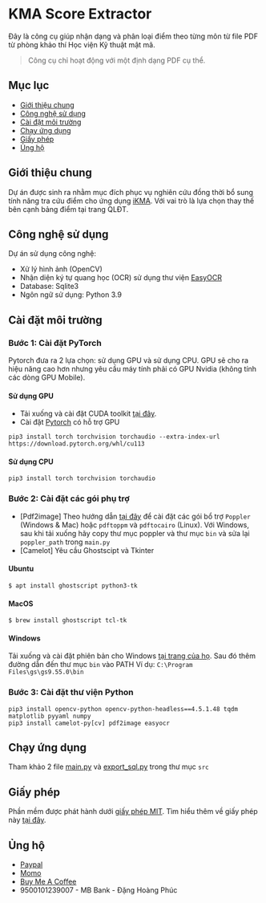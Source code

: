 # KMA Score Extractor
Đây là công cụ giúp nhận dạng và phân loại điểm theo từng môn từ file PDF từ phòng khảo thí Học viện Kỹ thuật mật mã.
> Công cụ chỉ hoạt động với một định dạng PDF cụ thể.
## Mục lục
- [Giới thiệu chung](https://github.com/Haven-Code/KMA-Score-Extractor/blob/phuchptty-patch-1/README.md#gi%E1%BB%9Bi-thi%E1%BB%87u-chung)
- [Công nghệ sử dụng](https://github.com/Haven-Code/KMA-Score-Extractor/blob/phuchptty-patch-1/README.md#c%C3%A0i-%C4%91%E1%BA%B7t-m%C3%B4i-tr%C6%B0%E1%BB%9Dng)
- [Cài đặt môi trường](https://github.com/Haven-Code/KMA-Score-Extractor/blob/phuchptty-patch-1/README.md#c%C3%A0i-%C4%91%E1%BA%B7t-m%C3%B4i-tr%C6%B0%E1%BB%9Dng)
- [Chạy ứng dụng](https://github.com/Haven-Code/KMA-Score-Extractor/blob/phuchptty-patch-1/README.md#ch%E1%BA%A1y-%E1%BB%A9ng-d%E1%BB%A5ng)
- [Giấy phép](https://github.com/Haven-Code/KMA-Score-Extractor/blob/phuchptty-patch-1/README.md#gi%E1%BA%A5y-ph%C3%A9p)
- [Ủng hộ](https://github.com/Haven-Code/KMA-Score-Extractor/blob/phuchptty-patch-1/README.md#%E1%BB%A7ng-h%E1%BB%99)
## Giới thiệu chung
Dự án được sinh ra nhằm mục đích phục vụ nghiên cứu đồng thời bổ sung tính năng tra cứu điểm cho ứng dụng [iKMA](https://kma.dhpgo.com). Với vai trò là lựa chọn thay thế bên cạnh bảng điểm tại trang QLĐT.
## Công nghệ sử dụng
Dự án sử dụng công nghệ: 
- Xử lý hình ảnh (OpenCV)
- Nhận diện ký tự quang học (OCR) sử dụng thư viện [EasyOCR](https://github.com/JaidedAI/EasyOCR)
- Database: Sqlite3
- Ngôn ngữ sử dụng: Python 3.9
## Cài đặt môi trường
### Bước 1: Cài đặt PyTorch
Pytorch đưa ra 2 lựa chọn: sử dụng GPU và sử dụng CPU. GPU sẽ cho ra hiệu năng cao hơn nhưng yêu cầu máy tính phải có GPU Nvidia (không tính các dòng GPU Mobile).

#### Sử dụng GPU
- Tải xuống và cài đặt CUDA toolkit [tại đây](https://developer.nvidia.com/cuda-downloads).
- Cài đặt [Pytorch](https://pytorch.org/get-started/locally/) có hỗ trợ GPU
```shell
pip3 install torch torchvision torchaudio --extra-index-url https://download.pytorch.org/whl/cu113
```
#### Sử dụng CPU
```shell
pip3 install torch torchvision torchaudio
```
### Bước 2: Cài đặt các gói phụ trợ
- [Pdf2image] Theo hướng dẫn [tại đây](https://github.com/Belval/pdf2image#how-to-install) để cài đặt các gói bổ trợ `Poppler` (Windows & Mac) hoặc `pdftoppm` và `pdftocairo` (Linux). Với Windows, sau khi tải xuống hãy copy thư mục poppler và thư mục `bin` và sửa lại `poppler_path` trong `main.py`
- [Camelot] Yêu cầu Ghostscipt và Tkinter
#### Ubuntu
```
$ apt install ghostscript python3-tk
```

#### MacOS
```
$ brew install ghostscript tcl-tk
```

#### Windows
Tải xuống và cài đặt phiên bản cho Windows [tại trang của họ](https://ghostscript.com/releases/gsdnld.html). Sau đó thêm đường dẫn đến thư mục `bin` vào PATH
Ví dụ: `C:\Program Files\gs\gs9.55.0\bin`
### Bước 3: Cài đặt thư viện Python
```
pip3 install opencv-python opencv-python-headless==4.5.1.48 tqdm matplotlib pyyaml numpy
pip3 install camelot-py[cv] pdf2image easyocr
```

## Chạy ứng dụng
Tham khảo 2 file [main.py](https://github.com/Haven-Code/KMA-Score-Extractor/blob/main/src/main.py) và [export_sql.py](https://github.com/Haven-Code/KMA-Score-Extractor/blob/main/src/export_sql.py) trong thư mục `src`
## Giấy phép
Phần mềm được phát hành dưới [giấy phép MIT](https://github.com/Haven-Code/KMA-Score-Extractor/blob/main/LICENSE). Tìm hiểu thêm về giấy phép này [tại đây](https://viblo.asia/p/tim-hieu-cach-hoat-dong-cua-cac-loai-license-ma-nguon-mo-open-source-license-GrLZDknOKk0#_d-mit-license-7).
## Ủng hộ
- [Paypal](https://paypal.me/phuchptty)
- [Momo](https://nhantien.momo.vn/Gjs532xiR34)
- [Buy Me A Coffee](https://www.buymeacoffee.com/phuchptty)
- 9500101239007 - MB Bank - Đặng Hoàng Phúc
